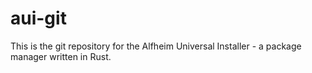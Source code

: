 # aui-git
This is the git repository for the Alfheim Universal Installer - a package manager written in Rust.
